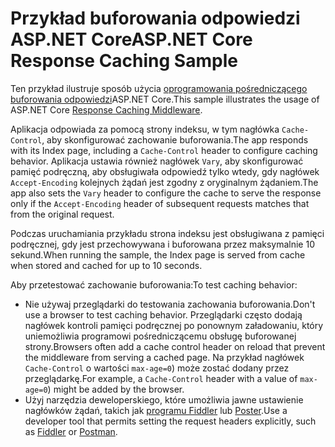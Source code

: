 # <a name="aspnet-core-response-caching-sample"></a><span data-ttu-id="b656d-101">Przykład buforowania odpowiedzi ASP.NET Core</span><span class="sxs-lookup"><span data-stu-id="b656d-101">ASP.NET Core Response Caching Sample</span></span>

<span data-ttu-id="b656d-102">Ten przykład ilustruje sposób użycia [oprogramowania pośredniczącego buforowania odpowiedzi](https://docs.microsoft.com/aspnet/core/performance/caching/middleware)ASP.NET Core.</span><span class="sxs-lookup"><span data-stu-id="b656d-102">This sample illustrates the usage of ASP.NET Core [Response Caching Middleware](https://docs.microsoft.com/aspnet/core/performance/caching/middleware).</span></span>

<span data-ttu-id="b656d-103">Aplikacja odpowiada za pomocą strony indeksu, w tym nagłówka `Cache-Control`, aby skonfigurować zachowanie buforowania.</span><span class="sxs-lookup"><span data-stu-id="b656d-103">The app responds with its Index page, including a `Cache-Control` header to configure caching behavior.</span></span> <span data-ttu-id="b656d-104">Aplikacja ustawia również nagłówek `Vary`, aby skonfigurować pamięć podręczną, aby obsługiwała odpowiedź tylko wtedy, gdy nagłówek `Accept-Encoding` kolejnych żądań jest zgodny z oryginalnym żądaniem.</span><span class="sxs-lookup"><span data-stu-id="b656d-104">The app also sets the `Vary` header to configure the cache to serve the response only if the `Accept-Encoding` header of subsequent requests matches that from the original request.</span></span>

<span data-ttu-id="b656d-105">Podczas uruchamiania przykładu strona indeksu jest obsługiwana z pamięci podręcznej, gdy jest przechowywana i buforowana przez maksymalnie 10 sekund.</span><span class="sxs-lookup"><span data-stu-id="b656d-105">When running the sample, the Index page is served from cache when stored and cached for up to 10 seconds.</span></span>

<span data-ttu-id="b656d-106">Aby przetestować zachowanie buforowania:</span><span class="sxs-lookup"><span data-stu-id="b656d-106">To test caching behavior:</span></span>

* <span data-ttu-id="b656d-107">Nie używaj przeglądarki do testowania zachowania buforowania.</span><span class="sxs-lookup"><span data-stu-id="b656d-107">Don't use a browser to test caching behavior.</span></span> <span data-ttu-id="b656d-108">Przeglądarki często dodają nagłówek kontroli pamięci podręcznej po ponownym załadowaniu, który uniemożliwia programowi pośredniczącemu obsługę buforowanej strony.</span><span class="sxs-lookup"><span data-stu-id="b656d-108">Browsers often add a cache control header on reload that prevent the middleware from serving a cached page.</span></span> <span data-ttu-id="b656d-109">Na przykład nagłówek `Cache-Control` o wartości `max-age=0`) może zostać dodany przez przeglądarkę.</span><span class="sxs-lookup"><span data-stu-id="b656d-109">For example, a `Cache-Control` header with a value of `max-age=0`) might be added by the browser.</span></span>
* <span data-ttu-id="b656d-110">Użyj narzędzia deweloperskiego, które umożliwia jawne ustawienie nagłówków żądań, takich jak <a href="https://www.telerik.com/fiddler">programu Fiddler</a> lub <a href="https://www.getpostman.com/">Poster</a>.</span><span class="sxs-lookup"><span data-stu-id="b656d-110">Use a developer tool that permits setting the request headers explicitly, such as <a href="https://www.telerik.com/fiddler">Fiddler</a> or <a href="https://www.getpostman.com/">Postman</a>.</span></span>
